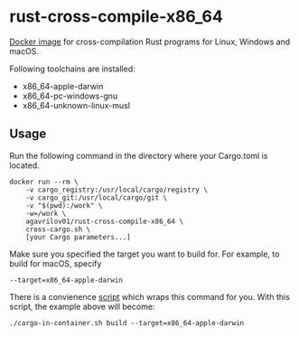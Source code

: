 # rust-cross-compile-x86_64

[Docker image](https://github.com/agavrilov/rust-cross-compile-x86_64/pkgs/container/rust-cross-compile-x86_64) for cross-compilation Rust programs for Linux, Windows and macOS.

Following toolchains are installed:
* x86_64-apple-darwin
* x86_64-pc-windows-gnu
* x86_64-unknown-linux-musl

## Usage

Run the following command in the directory where your Cargo.toml is located.

```
docker run --rm \
    -v cargo_registry:/usr/local/cargo/registry \
    -v cargo_git:/usr/local/cargo/git \
    -v "$(pwd):/work" \
    -w=/work \
    agavrilov01/rust-cross-compile-x86_64 \
    cross-cargo.sh \
    [your Cargo parameters...]
```

Make sure you specified the target you want to build for. For example, to build for macOS, specify
```
--target=x86_64-apple-darwin
```

There is a convienence [script](https://github.com/agavrilov/rust-cross-compile-x86_64/blob/master/cargo-in-container.sh) which wraps this command for you. With this script, the example above will become:
```
./cargo-in-container.sh build --target=x86_64-apple-darwin
```